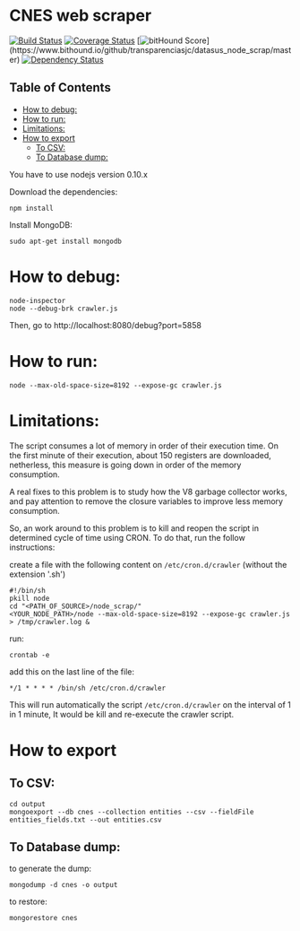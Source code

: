CNES web scraper
================

[![Build Status](https://travis-ci.org/transparenciasjc/datasus_node_scrap.svg)](https://travis-ci.org/transparenciasjc/datasus_node_scrap)
[![Coverage Status](https://coveralls.io/repos/transparenciasjc/datasus_node_scrap/badge.svg)](https://coveralls.io/r/transparenciasjc/datasus_node_scrap)
[![bitHound Score](https://www.bithound.io/github/transparenciasjc/datasus_node_scrap/badges/score.svg?)](https://www.bithound.io/github/transparenciasjc/datasus_node_scrap/master)
[![Dependency Status](https://david-dm.org/transparenciasjc/datasus_node_scrap.svg "Dependencies Checked & Updated Regularly (Security is Important!)")](https://david-dm.org/transparenciasjc/datasus_node_scrap)


## Table of Contents
<!-- toc -->
* [How to debug:](#how-to-debug)
* [How to run:](#how-to-run)
* [Limitations:](#limitations)
* [How to export](#how-to-export)
  * [To CSV:](#to-csv)
  * [To Database dump:](#to-database-dump)

<!-- toc stop -->
<!--
	ps: table of contents generated by [readme-toc](https://www.npmjs.com/package/readme-toc) plugin.
-->

You have to use nodejs version 0.10.x

Download the dependencies:

	npm install

Install MongoDB:

	sudo apt-get install mongodb

# How to debug:

	node-inspector
	node --debug-brk crawler.js

Then, go to http://localhost:8080/debug?port=5858

# How to run:

	node --max-old-space-size=8192 --expose-gc crawler.js

# Limitations:

The script consumes a lot of memory in order of their execution time. On the first minute of their execution, about 150 registers are downloaded, netherless, this measure is going down in order of the memory consumption.

A real fixes to this problem is to study how the V8 garbage collector works, and pay attention to remove the closure variables to improve less memory consumption.

So, an work around to this problem is to kill and reopen the script in determined cycle of time using CRON. To do that, run the follow instructions:

create a file with the following content on `/etc/cron.d/crawler` (without the extension '.sh')

	#!/bin/sh
	pkill node
	cd "<PATH_OF_SOURCE>/node_scrap/"
	<YOUR_NODE_PATH>/node --max-old-space-size=8192 --expose-gc crawler.js > /tmp/crawler.log &

run:

	crontab -e

add this on the last line of the file:

	*/1 * * * * /bin/sh /etc/cron.d/crawler

This will run automatically the script `/etc/cron.d/crawler` on the interval of 1 in 1 minute, It would be kill and re-execute the crawler script.

# How to export

## To CSV:

	cd output
	mongoexport --db cnes --collection entities --csv --fieldFile entities_fields.txt --out entities.csv

## To Database dump:

to generate the dump:

	mongodump -d cnes -o output

to restore:

	mongorestore cnes